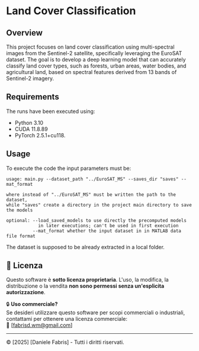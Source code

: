 # Land Cover Classification

## Overview
This project focuses on land cover classification using multi-spectral images from the Sentinel-2 satellite, specifically leveraging the EuroSAT dataset.
The goal is to develop a deep learning model that can accurately classify land cover types, such as forests, urban areas, water bodies, and agricultural land, based on spectral features derived from 13 bands of Sentinel-2 imagery.

## Requirements
The runs have been executed using:
- Python 3.10
- CUDA 11.8.89
- PyTorch 2.5.1+cu118.

## Usage
To execute the code the input parameters must be:

```
usage: main.py --dataset_path "../EuroSAT_MS" --saves_dir "saves" --mat_format

where instead of "../EuroSAT_MS" must be written the path to the dataset,
while "saves" create a directory in the project main directory to save the models

optional: --load_saved_models to use directly the precomputed models
            in later executions; can't be used in first execution
          --mat_format whether the input dataset in in MATLAB data file format
```

The dataset is supposed to be already extracted in a local folder.

## 📜 Licenza

Questo software è **sotto licenza proprietaria**. L'uso, la modifica, la distribuzione o la vendita **non sono permessi senza un'esplicita autorizzazione**.

🔒 **Uso commerciale?**  
Se desideri utilizzare questo software per scopi commerciali o industriali, contattami per ottenere una licenza commerciale:  
📩 [fabrisd.wm@gmail.com]  

---
© [2025] [Daniele Fabris] - Tutti i diritti riservati.
